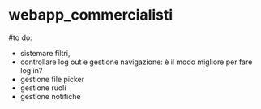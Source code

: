 # webapp_commercialisti

#to do:

* sistemare filtri,
* controllare log out e gestione navigazione: è il modo migliore per fare log in?
* gestione file picker
* gestione ruoli
* gestione notifiche

